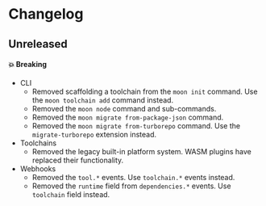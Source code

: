 # Changelog

## Unreleased

#### 💥 Breaking

- CLI
  - Removed scaffolding a toolchain from the `moon init` command. Use the `moon toolchain add`
    command instead.
  - Removed the `moon node` command and sub-commands.
  - Removed the `moon migrate from-package-json` command.
  - Removed the `moon migrate from-turborepo` command. Use the `migrate-turborepo` extension
    instead.
- Toolchains
  - Removed the legacy built-in platform system. WASM plugins have replaced their functionality.
- Webhooks
  - Removed the `tool.*` events. Use `toolchain.*` events instead.
  - Removed the `runtime` field from `dependencies.*` events. Use `toolchain` field instead.
